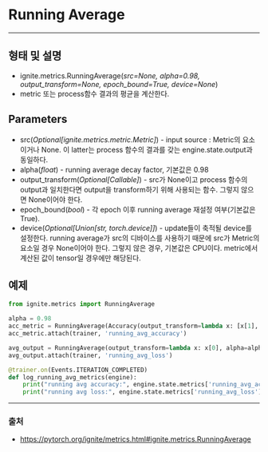 # Running Average
-----

## 형태 및 설명

- ignite.metrics.RunningAverage(*src=None, alpha=0.98, output_transform=None, epoch_bound=True, device=None*)
- metric 또는 process함수 결과의 평균을 계산한다.

## Parameters

- src(*Optional[ignite.metrics.metric.Metric]*) - input source : Metric의 요소이거나 None. 이 latter는 process 함수의 결과를 갖는 engine.state.output과 동일하다.
- alpha(*float*) - running average decay factor, 기본값은 0.98
- output_transform(*Optional[Callable]*) - src가 None이고 process 함수의 output과 일치한다면 output을 transform하기 위해 사용되는 함수. 그렇지 않으면 None이어야 한다.
- epoch_bound(*bool*) - 각 epoch 이후 running average 재설정 여부(기본값은 True).
- device(*Optional[Union[str, torch.device]]*) - update들이 축적될 device를 설정한다. running average가 src의 디바이스를 사용하기 때문에 src가 Metric의 요소일 경우 None이어야 한다. 그렇지 않은 경우, 기본값은 CPU이다. metric에서 계산된 값이 tensor일 경우에만 해당된다.

## 예제

```python
from ignite.metrics import RunningAverage

alpha = 0.98
acc_metric = RunningAverage(Accuracy(output_transform=lambda x: [x[1], x[2]]), alpha=alpha)
acc_metric.attach(trainer, 'running_avg_accuracy')

avg_output = RunningAverage(output_transform=lambda x: x[0], alpha=alpha)
avg_output.attach(trainer, 'running_avg_loss')

@trainer.on(Events.ITERATION_COMPLETED)
def log_running_avg_metrics(engine):
    print("running avg accuracy:", engine.state.metrics['running_avg_accuracy'])
    print("running avg loss:", engine.state.metrics['running_avg_loss'])
```
----
### 출처 
* <https://pytorch.org/ignite/metrics.html#ignite.metrics.RunningAverage>